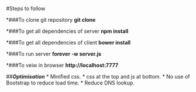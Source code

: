 #Steps to follow


*###To clone git repository
**git clone**

*###To get all dependencies of server
**npm install**

*###To get all dependencies of client
**bower install**

*###To run server
**forever -w server.js**

*###To veiw in browser
**http://localhost:7777**



##**_Optimisation_**
	* Minified css.
	* css at the top and js at bottom.
	* No use of Bootstrap to reduce load time.
	* Reduce DNS lookup.
